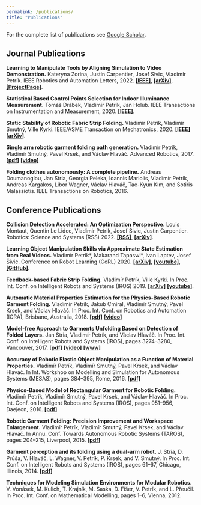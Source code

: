 ```yaml
---
permalink: /publications/
title: "Publications"
---
```


For the complete list of publications see [Google Scholar](https://scholar.google.cz/citations?user=IiHnyEoAAAAJ&hl=en). 

## Journal Publications

**Learning to Manipulate Tools by Aligning Simulation to Video Demonstration.**
Kateryna Zorina, Justin Carpentier, Josef Sivic, Vladimír Petrík. IEEE Robotics and Automation Letters, 2022.
[**[IEEE]**](https://ieeexplore.ieee.org/iel7/7083369/7339444/09612073.pdf),
[**[arXiv]**](https://arxiv.org/abs/2111.03088),
[**[ProjectPage]**](https://data.ciirc.cvut.cz/public/projects/2021LearningToolMotion/).

**Statistical Based Control Points Selection for Indoor Illuminance Measurement.**
Tomáš Drábek, Vladimír Petrík, Jan Holub. IEEE Transactions on Instrumentation and Measurement, 2020.
[**[IEEE]**](https://ieeexplore.ieee.org/stamp/stamp.jsp?arnumber=9066919).

**Static Stability of Robotic Fabric Strip Folding.**
Vladimír Petrík, Vladimír Smutný, Ville Kyrki. IEEE/ASME Transaction on Mechatronics, 2020. 
[**[IEEE]**](https://ieeexplore.ieee.org/stamp/stamp.jsp?arnumber=9037109)
[**[arXiv]**](https://arxiv.org/abs/1902.11021).

**Single arm robotic garment folding path generation.**
Vladimír Petrík, Vladimír Smutný, Pavel Krsek, and Václav Hlaváč. Advanced Robotics, 2017.
[**[pdf]**](ftp://cmp.felk.cvut.cz/pub/cmp/articles/petrik/PetrikADR2017.pdf)
[**[video]**](https://www.tandfonline.com/doi/suppl/10.1080/01691864.2017.1367325?scroll=top)

**Folding clothes autonomously: A complete pipeline.**
Andreas Doumanoglou, Jan Stria, Georgia Peleka, Ioannis Mariolis, Vladimír Petrík, Andreas Kargakos, Libor Wagner, Václav Hlaváč, Tae-Kyun Kim, and Sotiris Malassiotis. 
IEEE Transactions on Robotics, 2016.

## Conference Publications

**Collision Detection Accelerated: An Optimization Perspective.**
Louis Montaut, Quentin Le Lidec, Vladimir Petrik, Josef Sivic, Justin Carpentier. Robotics: Science and Systems (RSS) 2022.
[**[RSS]**](http://www.roboticsproceedings.org/rss18/p039.pdf),
[**[arXiv]**](https://arxiv.org/abs/2205.09663).

**Learning Object Manipulation Skills via Approximate State Estimation from Real Videos.**
Vladimír Petrík*, Makarand Tapaswi*, Ivan Laptev, Josef Šivic. Conference on Robot Learning (CoRL) 2020.
[**[arXiv]**](https://arxiv.org/abs/2011.06813),
[**[youtube]**](https://youtu.be/0bhO3KCKVa8),
[**[GitHub]**](https://github.com/makarandtapaswi/Real2Sim_CoRL2020).
  
**Feedback-based Fabric Strip Folding.**
Vladimír Petrík, Ville Kyrki. In Proc. Int. Conf. on Intelligent Robots and Systems (IROS) 2019.
[**[arXiv]**](https://arxiv.org/abs/1904.01298)
[**[youtube]**](https://www.youtube.com/watch?v=ghcp7CdqhjM&list=PL7EJPwNF0uyOtF5ySihyai2at87PbYQ4y).

**Automatic Material Properties Estimation for the Physics-Based Robotic Garment Folding.**
Vladimír Petrík, Jakub Cmíral, Vladimír Smutný, Pavel Krsek, and Václav Hlaváč. 
In Proc. Int. Conf. on Robotics and Automation (ICRA), Brisbane, Australia, 2018.
[**[pdf]**](http://people.ciirc.cvut.cz/~petrivl3/PetrikICRA2018.pdf)
[**[video]**](https://youtu.be/_zXeFEN54sY)

**Model-free Approach to Garments Unfolding Based on Detection of Folded Layers.**
Jan Stria, Vladimír Petrík, and Václav Hlaváč.
In Proc. Int. Conf. on Intelligent Robots and Systems (IROS), pages 3274–3280, Vancouver, 2017.
[**[pdf]**](http://cmp.felk.cvut.cz/~striajan/stria_iros_2017.pdf)
[**[video]**](https://youtu.be/XJVgJncXMW4)
[**[www]**](http://cmp.felk.cvut.cz/~striajan/iros2017/index.html)

**Accuracy of Robotic Elastic Object Manipulation as a Function of Material Properties.**
Vladimír Petrík, Vladimír Smutný, Pavel Krsek, and Václav Hlaváč. 
In Int. Workshop on Modelling and Simulation for Autonomous Systems (MESAS), pages 384–395, Rome, 2016.
[**[pdf]**](ftp://cmp.felk.cvut.cz/pub/cmp/articles/petrik/PetrikMESAS2016.pdf)


**Physics-Based Model of Rectangular Garment for Robotic Folding.**
Vladimír Petrík, Vladimír Smutný, Pavel Krsek, and Václav Hlaváč. 
In Proc. Int. Conf. on Intelligent Robots and Systems (IROS), pages 951–956, Daejeon, 2016. 
[**[pdf]**](ftp://cmp.felk.cvut.cz/pub/cmp/articles/petrik/PetrikIROS2016.pdf)

**Robotic Garment Folding: Precision Improvement and Workspace Enlargement.**
Vladimír Petrík, Vladimír Smutný, Pavel Krsek, and Václav Hlaváč. 
In Annu. Conf. Towards Autonomous Robotic Systems (TAROS), pages 204–215, Liverpool, 2015. 
[**[pdf]**](ftp://cmp.felk.cvut.cz/pub/cmp/articles/petrik/PetrikTAROS2015.pdf)

**Garment perception and its folding using a dual-arm robot.**
J. Stria, D. Průša, V. Hlaváč, L. Wagner, V. Petrík, P. Krsek, and V. Smutný. 
In Proc. Int. Conf. on Intelligent Robots and Systems (IROS), pages 61–67, Chicago, Illinois, 2014.
 [**[pdf]**](ftp://cmp.felk.cvut.cz/pub/cmp/articles/stria/Stria-Prusa-Hlavac-IROS-2014.pdf)

**Techniques for Modeling Simulation Environments for Modular Robotics.**
V. Vonásek, M. Kulich, T. Krajník, M. Saska, D. Fišer, V. Petrík, and L. Přeučil. 
In Proc. Int. Conf. on Mathematical Modelling, pages 1–6, Vienna, 2012.
